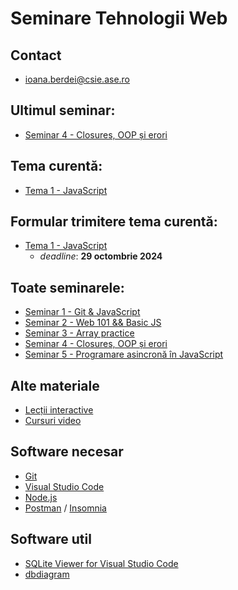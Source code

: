 # Seminare Tehnologii Web

## Contact
- ioana.berdei@csie.ase.ro

## Ultimul seminar:

- [Seminar 4 - Closures, OOP și erori](https://github.com/ioanaandreeab/webtech_labs_2024/tree/main/lab4)

## Tema curentă:
- [Tema 1 - JavaScript](https://github.com/ioanaandreeab/webtech_labs_2024/tree/main/homework1)

## Formular trimitere tema curentă:
- [Tema 1 - JavaScript](https://forms.gle/2opGM7L6VcpqukGe8)
    - *deadline*: **29 octombrie 2024**

## Toate seminarele:

- [Seminar 1 - Git & JavaScript](https://github.com/ioanaandreeab/webtech_labs_2024/tree/main/lab1)
- [Seminar 2 - Web 101 && Basic JS](https://github.com/ioanaandreeab/webtech_labs_2024/tree/main/lab2)
- [Seminar 3 - Array practice](https://github.com/ioanaandreeab/webtech_labs_2024/tree/main/lab3)
- [Seminar 4 - Closures, OOP și erori](https://github.com/ioanaandreeab/webtech_labs_2024/tree/main/lab4)
- [Seminar 5 - Programare asincronă în JavaScript](https://github.com/ioanaandreeab/webtech_labs_2024/tree/main/lab5)

## Alte materiale
- [Lecții interactive](https://student.nextlab.tech/)
- [Cursuri video](https://www.youtube.com/watch?v=RLz2q9SKObw&list=PLYdpEVB86eG7P8z3bUn_lC7UZ-Jr4hUIR)

## Software necesar
- [Git](https://git-scm.com/downloads)
- [Visual Studio Code](https://code.visualstudio.com/download)
- [Node.js](https://nodejs.org/en/download)
- [Postman](https://www.postman.com/downloads/) / [Insomnia](https://insomnia.rest/download)

## Software util
- [SQLite Viewer for Visual Studio Code](https://marketplace.visualstudio.com/items?itemName=alexcvzz.vscode-sqlite)
- [dbdiagram](https://dbdiagram.io/home)